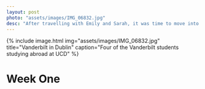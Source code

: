 ```yaml
---
layout: post
photo: "assets/images/IMG_06832.jpg"
desc: "After travelling with Emily and Sarah, it was time to move into my dorm at UCD and meet the rest of the students studying abroad with my program."
---
```


{% include image.html
            img="assets/images/IMG_06832.jpg"
            title="Vanderbilt in Dublin"
            caption="Four of the Vanderbilt students studying abroad at UCD" %}

# Week One

